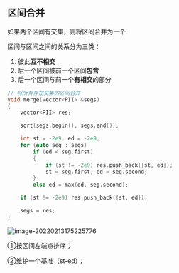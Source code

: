 ## 区间合并

如果两个区间有交集，则将区间合并为一个

区间与区间之间的关系分为三类：

1. 彼此**互不相交**
2. 后一个区间被前一个区间**包含**
3. 后一个区间与前一个**有相交**的部分

```cpp
// 将所有存在交集的区间合并
void merge(vector<PII> &segs)
{
    vector<PII> res;

    sort(segs.begin(), segs.end());

    int st = -2e9, ed = -2e9;
    for (auto seg : segs)
        if (ed < seg.first)
        {
            if (st != -2e9) res.push_back({st, ed});
            st = seg.first, ed = seg.second;
        }
        else ed = max(ed, seg.second);

    if (st != -2e9) res.push_back({st, ed});

    segs = res;
}
```

![image-20220213175225776](http://static.codenote.xyz20220213175225.png)

①按区间左端点排序；

②维护一个基准（st-ed）；


